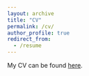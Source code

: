 ```yaml
---
layout: archive
title: "CV"
permalink: /cv/
author_profile: true
redirect_from:
  - /resume
---
```


My CV can be found [here](../files/paper1.pdf).